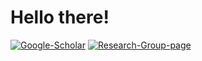 # Hello there!

[![Google-Scholar](https://img.shields.io/badge/Google-Scholar-blue)](https://scholar.google.cz/citations?user=B17ctZQAAAAJ&hl=cs)
[![Research-Group-page](https://img.shields.io/badge/Research-Group-blue)](https://www.catrin.com/research-groups/biodiversity-and-molecular-evolution/)
